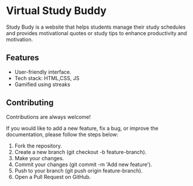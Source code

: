 
# Virtual Study Buddy

Study Budy is a website that helps students manage their study schedules and provides motivational quotes or study tips to enhance productivity and motivation.


## Features
* User-friendly interface.
* Tech stack: HTML,CSS, JS
* Gamified using streaks
## Contributing

Contributions are always welcome!

If you would like to add a new feature, fix a bug, or improve the documentation, please follow the steps below:

   1) Fork the repository.
   2) Create a new branch (git checkout -b feature-branch).
   3) Make your changes.
   4) Commit your changes (git commit -m 'Add new feature').
   5) Push to your branch (git push origin feature-branch).
   6) Open a Pull Request on GitHub.

